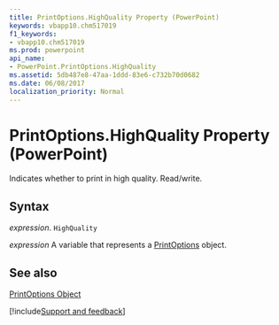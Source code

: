 ```yaml
---
title: PrintOptions.HighQuality Property (PowerPoint)
keywords: vbapp10.chm517019
f1_keywords:
- vbapp10.chm517019
ms.prod: powerpoint
api_name:
- PowerPoint.PrintOptions.HighQuality
ms.assetid: 5db487e8-47aa-1ddd-83e6-c732b70d0682
ms.date: 06/08/2017
localization_priority: Normal
---
```



# PrintOptions.HighQuality Property (PowerPoint)

Indicates whether to print in high quality. Read/write.


## Syntax

 _expression_. `HighQuality`

 _expression_ A variable that represents a [PrintOptions](./PowerPoint.PrintOptions.md) object.


## See also


[PrintOptions Object](PowerPoint.PrintOptions.md)

[!include[Support and feedback](~/includes/feedback-boilerplate.md)]